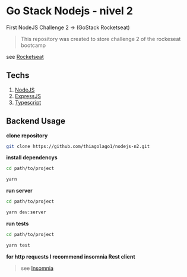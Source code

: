 # Go Stack Nodejs - nivel 2

First NodeJS Challenge 2 -> (GoStack Rocketseat)

> This repository was created to store challenge 2 of the rockeseat bootcamp

see [Rocketseat](https://rocketseat.com.br/)

## Techs

1. [NodeJS](https://nodejs.org/en/)
2. [ExpressJS](https://expressjs.com/pt-br/)
3. [Typescript](https://www.typescriptlang.org/)

## Backend Usage

**clone repository**

```bash
git clone https://github.com/thiagolago1/nodejs-n2.git
```

**install dependencys**

```bash
cd path/to/project

yarn
```

**run server**

```bash
cd path/to/project

yarn dev:server
```

**run tests**
```bash
cd path/to/project

yarn test
```

**for http requests I recommend insomnia Rest client**

> see [Insomnia](https://insomnia.rest/download/)
